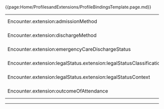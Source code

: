 {{page:Home/ProfilesandExtensions/ProfileBindingsTemplate.page.md}}

<table id="addToBindings">
<tr>
<td>Encounter.extension:admissionMethod</td>
<td>preferred</td>
<td>{{pagelink:ValueSet-UKCore-AdmissionMethod}}</td>
</tr>
<tr>
<td>Encounter.extension:dischargeMethod</td>
<td>preferred</td>
<td>{{pagelink:ValueSet-UKCore-DischargeMethod}}</td>
</tr>
<tr>
<td>Encounter.extension:emergencyCareDischargeStatus</td>
<td>preferred</td>
<td>{{pagelink:ValueSet-UKCore-EmergencyCareDischargeStatus}}</td>
</tr>
<tr>
<td>Encounter.extension:legalStatus.extension:legalStatusClassification</td>
<td>preferred</td>
<td>{{pagelink:ValueSet-UKCore-LegalStatusClassification}}</td>
</tr>
<tr>
<td>Encounter.extension:legalStatus.extension:legalStatusContext</td>
<td>extensible</td>
<td>{{pagelink:ValueSet-UKCore-LegalStatusContext}}</td>
</tr>
<tr>
<td>Encounter.extension:outcomeOfAttendance</td>
<td>preferred</td>
<td>{{pagelink:ValueSet-UKCore-OutcomeOfAttendance}}</td>
</tr>
</table>

---